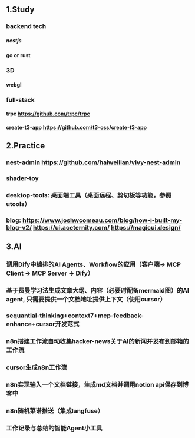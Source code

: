 ## 1.Study

### backend tech
##### nestjs
#### go or rust

### 3D
#### webgl

### full-stack
#### trpc https://github.com/trpc/trpc
#### create-t3-app https://github.com/t3-oss/create-t3-app

## 2.Practice
### nest-admin https://github.com/haiweilian/vivy-nest-admin
### shader-toy 
### desktop-tools: 桌面端工具（桌面远程、剪切板等功能，参照utools）
### blog: https://www.joshwcomeau.com/blog/how-i-built-my-blog-v2/ https://ui.aceternity.com/ https://magicui.design/

## 3.AI
### 调用Dify中编排的AI Agents、Workflow的应用（客户端-> MCP Client ->  MCP Server -> Dify）
### 基于费曼学习法生成文章大纲、内容（必要时配备mermaid图）的AI agent, 只需要提供一个文档地址提供上下文（使用cursor）
### sequantial-thinking+context7+mcp-feedback-enhance+cursor开发范式
### n8n搭建工作流自动收集hacker-news关于AI的新闻并发布到邮箱的工作流
### cursor生成n8n工作流
### n8n实现输入一个文档链接，生成md文档并调用notion api保存到博客中
### n8n随机菜谱推送（集成langfuse）
### 工作记录与总结的智能Agent小工具
